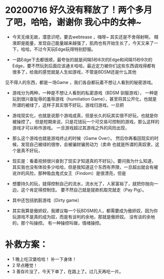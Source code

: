

# 20200716 好久没有释放了！两个多月了吧，哈哈，谢谢你 我心中的女神~

- 今天无缘无故，潜意识吧，要去webtease ，嗨呀~ 其实还是不舍得射啊，  精液即是能量，发现自己能量越来越强了，肌肉也有开始生长了，今天又来了一下，哈哈，不过今天玩Edge玩得特别舒服。

- 一路Edge下去都很顺，最夸张的就是间隔5秒8次的Edge和间隔15秒9次的Edge，要不然玩到后面应该通关哈哈，最近定力被你们这些东西调戏得都有很多了，给我的感觉就是人生如游戏，不管是BDSM还是什么其他

见不得人的东西，都是一场Game ，我们各自都玩着不想让人看到的秘密游戏。

- 游戏分为两种，一种是不想让人看到的私密游戏（BDSM 驯服游戏）， 一种是玩到很兴奋耻辱的羞辱游戏（humiliation Game），甚至将其公开化，也就是所谓的被绿了，这样子其实很不好玩，游戏归游戏，一旦把

- 游戏现实化，也就是说那个游戏成真，但是长久的玩其实很不好玩，也就是你被操控了。 但是短期来说，只是花钱玩一个可交易可控制的游戏，那么这样的游戏才可以称作游戏。 一旦游戏超过其游戏之外的风险出现，

- 那么这个游戏也就是游戏终止的时候（Game Over）。 然后你再看回现实的时候，发现自己被绿的很惨，会被骗财骗劳动力（卖命 也就是所谓的真奴隶，这个是真不好玩，

- 现实是：看着视频很兴奋到了现实才知道真的不好玩）。要问我为什么知道，其实我也没有体验多少哈哈，但是我知道这个东西有界限，一旦超出就会有被讹诈的风险，那种吸血鬼式女王（Findom）是很漂亮，但是

- 想要持久的玩，就得控制自己的流水，流水光了，人家富裕了，就把你抛向一边，这个肯定得控制住。 要不然自己就是提款机取完就走（Pay Pig）。

- 其中还包括肮脏游戏（Dirty game）

- 其实我算是傲娇奴，我建议每一个玩BDSM的人，都需要成为傲娇奴，因为你玩游戏不是真的成为奴，而是有谈判的余地，那就是傲娇奴。 没有谈的余地的，那个叫操控。 有一种操控叫做，情绪操控。

#  补救方案： 

- 1 晚上吃汉堡哈哈！  补一下身体！   
- 2 早点睡觉！ 
- 3 善存片没了，今天下单了，在路上了。过几天再吃一片。

